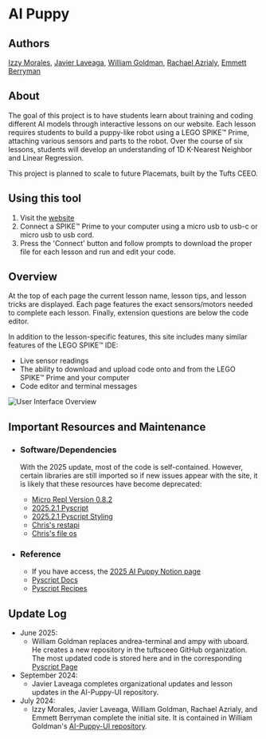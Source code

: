 # AI Puppy

## Authors
[Izzy Morales](https://github.com/izzymorales), [Javier Laveaga](https://github.com/javier-la200426), [William Goldman](https://github.com/iliketocode2), [Rachael Azrialy](https://github.com/razrialy), [Emmett Berryman](https://github.com/Emmettberryman)

## About
The goal of this project is to have students learn about training and coding different AI models through interactive lessons on our website. Each lesson requires students to build a puppy-like robot using a LEGO SPIKE™ Prime, attaching various sensors and parts to the robot. Over the course of six lessons, students will develop an understanding of 1D K-Nearest Neighbor and Linear Regression. 

This project is planned to scale to future Placemats, built by the Tufts CEEO.

## Using this tool
1. Visit the [website](https://tuftsceeo.pyscriptapps.com/ai-puppy/latest/index.html)
2. Connect a SPIKE™ Prime to your computer using a micro usb to usb-c or micro usb to usb cord.
3. Press the 'Connect' button and follow prompts to download the proper file for each lesson and run and edit your code.

## Overview
At the top of each page the current lesson name, lesson tips, and lesson tricks are displayed. Each page features the exact sensors/motors needed to complete each lesson. Finally, extension questions are below the code editor.

In addition to the lesson-specific features, this site includes many similar features of the LEGO SPIKE™ IDE:
- Live sensor readings
- The ability to download and upload code onto and from the LEGO SPIKE™ Prime and your computer
- Code editor and terminal messages
  
![User Interface Overview](https://github.com/user-attachments/assets/c055747c-51a1-47ca-8635-217c673a2df9)

## Important Resources and Maintenance
- ### Software/Dependencies
    With the 2025 update, most of the code is self-contained. However, certain libraries are still imported so if new issues appear with the site, it is likely that these resources have become deprecated:

    - [Micro Repl Version 0.8.2](https://cdn.jsdelivr.net/npm/micro-repl@0.8.2/serial.js)
    - [2025.2.1 Pyscript](https://pyscript.net/releases/2025.2.1/core.js)
    - [2025.2.1 Pyscript Styling](https://pyscript.net/releases/2025.2.1/core.css)
    - [Chris's restapi](https://chrisrogers.pyscriptapps.com/cbr-libraries/latest/core/restapi.py)
    - [Chris's file os](https://chrisrogers.pyscriptapps.com/cbr-libraries/latest/core/file_os.py)
- ### Reference
    - If you have access, the [2025 AI Puppy Notion page](https://www.notion.so/fetlab/Summer-2025-200df3d0e05280ad9ffbdbf06aaf0b73?p=206df3d0e05280eb8f89f5b3adb001dd&pm=c)
    - [Pyscript Docs](https://docs.pyscript.net/2025.2.1/)
    - [Pyscript Recipes](https://pyscript.recipes/latest/)

## Update Log
 - June 2025: 
    - William Goldman replaces andrea-terminal and ampy with uboard. He creates a new repository in the tuftsceeo GitHub organization. The most updated code is stored here and in the corresponding [Pyscript Page](https://tuftsceeo.pyscriptapps.com/ai-puppy/latest/index.html)
 - September 2024: 
    - Javier Laveaga completes organizational updates and lesson updates in the AI-Puppy-UI repository.
 - July 2024: 
    - Izzy Morales, Javier Laveaga, William Goldman, Rachael Azrialy, and Emmett Berryman complete the initial site. It is contained in William Goldman's [AI-Puppy-UI repository](https://github.com/iliketocode2/AI-Puppy-UI).
